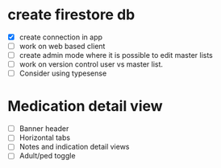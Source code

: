 # create firestore db
- [x] create connection in app 
- [ ] work on web based client
- [ ] create admin mode where it is possible to edit master lists
- [ ] work on version control user vs master list.
- [ ] Consider using typesense

# Medication detail view
- [ ] Banner header
- [ ] Horizontal tabs
- [ ] Notes and indication detail views
- [ ] Adult/ped toggle
